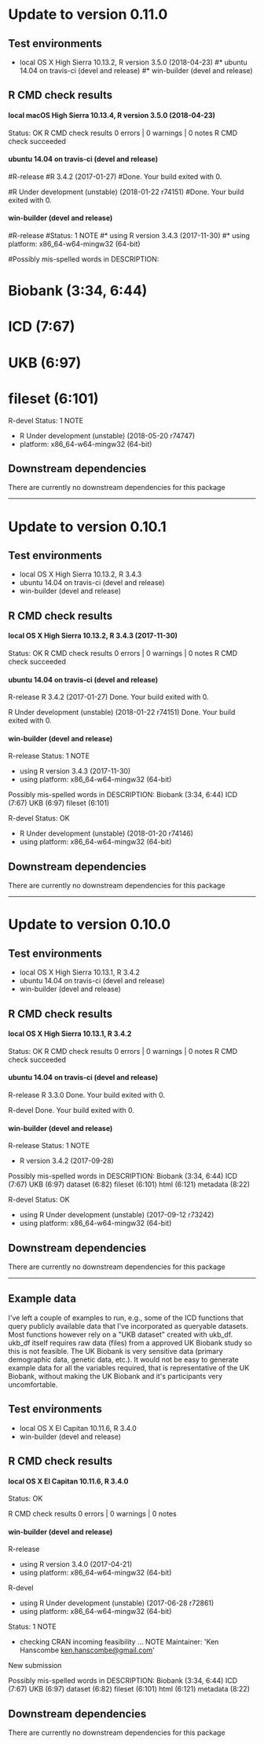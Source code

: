 
# Update to version 0.11.0


## Test environments

* local OS X High Sierra 10.13.2, R version 3.5.0 (2018-04-23)
#* ubuntu 14.04 on travis-ci (devel and release)
#* win-builder (devel and release)


## R CMD check results

#### local macOS High Sierra 10.13.4, R version 3.5.0 (2018-04-23)
Status: OK
R CMD check results
0 errors | 0 warnings | 0 notes
R CMD check succeeded


#### ubuntu 14.04 on travis-ci (devel and release)
#R-release
#R 3.4.2 (2017-01-27)
#Done. Your build exited with 0.

#R Under development (unstable) (2018-01-22 r74151)
#Done. Your build exited with 0.


#### win-builder (devel and release)
#R-release
#Status: 1 NOTE
#* using R version 3.4.3 (2017-11-30)
#* using platform: x86_64-w64-mingw32 (64-bit)

#Possibly mis-spelled words in DESCRIPTION:
#  Biobank (3:34, 6:44)
#  ICD (7:67)
#  UKB (6:97)
#  fileset (6:101)

R-devel
Status: 1 NOTE
* R Under development (unstable) (2018-05-20 r74747)
* platform: x86_64-w64-mingw32 (64-bit)


## Downstream dependencies

There are currently no downstream dependencies for this package





***


# Update to version 0.10.1


## Test environments

* local OS X High Sierra 10.13.2, R 3.4.3
* ubuntu 14.04 on travis-ci (devel and release)
* win-builder (devel and release)


## R CMD check results

#### local OS X High Sierra 10.13.2, R 3.4.3 (2017-11-30)
Status: OK
R CMD check results
0 errors | 0 warnings | 0 notes
R CMD check succeeded


#### ubuntu 14.04 on travis-ci (devel and release)
R-release
R 3.4.2 (2017-01-27)
Done. Your build exited with 0.

R Under development (unstable) (2018-01-22 r74151)
Done. Your build exited with 0.


#### win-builder (devel and release)
R-release
Status: 1 NOTE
* using R version 3.4.3 (2017-11-30)
* using platform: x86_64-w64-mingw32 (64-bit)

Possibly mis-spelled words in DESCRIPTION:
  Biobank (3:34, 6:44)
  ICD (7:67)
  UKB (6:97)
  fileset (6:101)

R-devel
Status: OK
* R Under development (unstable) (2018-01-20 r74146)
* using platform: x86_64-w64-mingw32 (64-bit)


## Downstream dependencies

There are currently no downstream dependencies for this package





***


# Update to version 0.10.0


## Test environments

* local OS X High Sierra 10.13.1, R 3.4.2
* ubuntu 14.04 on travis-ci (devel and release)
* win-builder (devel and release)


## R CMD check results

#### local OS X High Sierra 10.13.1, R 3.4.2

Status: OK
R CMD check results
0 errors | 0 warnings | 0 notes
R CMD check succeeded


#### ubuntu 14.04 on travis-ci (devel and release)

R-release
R 3.3.0
Done. Your build exited with 0.

R-devel
Done. Your build exited with 0.


#### win-builder (devel and release)

R-release
Status: 1 NOTE
* R version 3.4.2 (2017-09-28)

Possibly mis-spelled words in DESCRIPTION:
  Biobank (3:34, 6:44)
  ICD (7:67)
  UKB (6:97)
  dataset (6:82)
  fileset (6:101)
  html (6:121)
  metadata (8:22)

R-devel
Status: OK
* using R Under development (unstable) (2017-09-12 r73242)
* using platform: x86_64-w64-mingw32 (64-bit)


## Downstream dependencies

There are currently no downstream dependencies for this package




***

## Example data

I've left a couple of examples to run, e.g., some of the ICD functions that query publicly available data that I've incorporated as queryable datasets. Most functions however rely on a "UKB dataset" created with ukb_df. ukb_df itself requires raw data (files) from a approved UK Biobank study so this is not feasible. The UK Biobank is very sensitive data (primary demographic data, genetic data, etc.). It would not be easy to generate example data for all the variables required, that is representative of the UK Biobank, without making the UK Biobank and it's participants very uncomfortable.




## Test environments

* local OS X El Capitan 10.11.6, R 3.4.0
* win-builder (devel and release)




## R CMD check results

#### local OS X El Capitan 10.11.6, R 3.4.0

Status: OK

R CMD check results
0 errors | 0 warnings | 0 notes



#### win-builder (devel and release)

R-release
* using R version 3.4.0 (2017-04-21)
* using platform: x86_64-w64-mingw32 (64-bit)

R-devel
* using R Under development (unstable) (2017-06-28 r72861)
* using platform: x86_64-w64-mingw32 (64-bit)


Status: 1 NOTE

* checking CRAN incoming feasibility ... NOTE
Maintainer: 'Ken Hanscombe <ken.hanscombe@gmail.com>'

New submission

Possibly mis-spelled words in DESCRIPTION:
  Biobank (3:34, 6:44)
  ICD (7:67)
  UKB (6:97)
  dataset (6:82)
  fileset (6:101)
  html (6:121)
  metadata (8:22)
  
  


## Downstream dependencies

There are currently no downstream dependencies for this package
